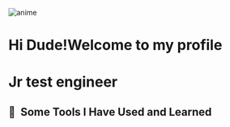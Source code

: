 
![anime](https://user-images.githubusercontent.com/127087189/228769853-b3b10e73-b369-4b2f-b03c-1ceeda2cd723.gif)
<h1>Hi Dude!Welcome to my profile</h1>
<h1> Jr  test engineer </h1>
<h2> 🚀 &nbsp;Some Tools I Have Used and Learned</h2>
<p aling="left">
 </p>  



     
          
                  
          
       
          
          
